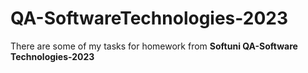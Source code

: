 # QA-SoftwareTechnologies-2023
There are some of my tasks for homework from <strong>Softuni QA-Software Technologies-2023</strong>
